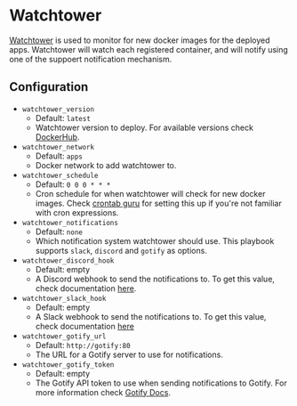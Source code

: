 # Watchtower

[Watchtower](https://containrrr.dev/watchtower/) is used to monitor for new docker images for the deployed apps. 
Watchtower will watch each registered container, and will notify using one of the suppoert notification mechanism.

## Configuration

- `watchtower_version`
    - Default: `latest`
    - Watchtower version to deploy. For available versions check [DockerHub](https://hub.docker.com/r/containrrr/watchtower/tags).
- `watchtower_network`
    - Default: `apps`
    - Docker network to add watchtower to.
- `watchtower_schedule`
    - Default: `0 0 0 * * *`
    - Cron schedule for when watchtower will check for new docker images. Check [crontab guru](https://crontab.guru/) for setting this up if you're not familiar with cron expressions.
- `watchtower_notifications`
    - Default: `none`
    - Which notification system watchtower should use. This playbook supports `slack`, `discord` and `gotify` as options.
- `watchtower_discord_hook`
    - Default: empty
    - A Discord webhook to send the notifications to. To get this value, check documentation [here](https://support.discord.com/hc/en-us/articles/228383668-Intro-to-Webhooks).
- `watchtower_slack_hook`
    - Default: empty
    - A Slack webhook to send the notifications to. To get this value, check documentation [here](https://slack.com/help/articles/115005265063-Incoming-webhooks-for-Slack)
- `watchtower_gotify_url`
    - Default: `http://gotify:80`
    - The URL for a Gotify server to use for notifications.
- `watchtower_gotify_token`
    - Default: empty
    - The Gotify API token to use when sending notifications to Gotify. For more information check [Gotify Docs](https://gotify.net/docs/pushmsg).
